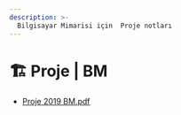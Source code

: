 ```yaml
---
description: >-
  Bilgisayar Mimarisi için  Proje notları
---
```


# 🏗️ Proje \| BM

<!--YPackage.YGitbookIntegration-tarafından-otomatik-oluşturulmuştur-->

- [Proje 2019 BM.pdf](Proje%202019%20BM.pdf)

<!--YPackage.YGitbookIntegration-tarafından-otomatik-oluşturulmuştur-->
